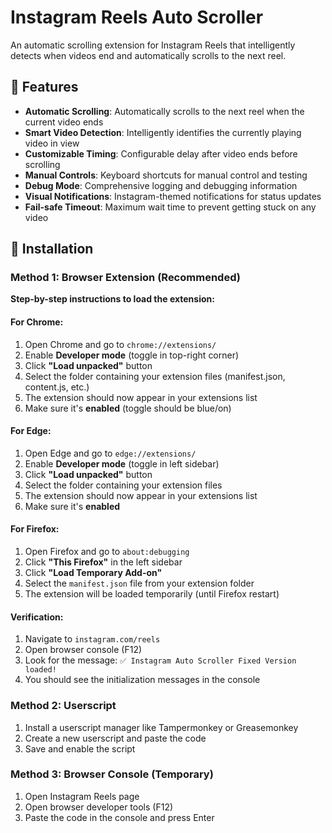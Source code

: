 # Instagram Reels Auto Scroller

An automatic scrolling extension for Instagram Reels that intelligently detects when videos end and automatically scrolls to the next reel.

## 🎯 Features

- **Automatic Scrolling**: Automatically scrolls to the next reel when the current video ends
- **Smart Video Detection**: Intelligently identifies the currently playing video in view
- **Customizable Timing**: Configurable delay after video ends before scrolling
- **Manual Controls**: Keyboard shortcuts for manual control and testing
- **Debug Mode**: Comprehensive logging and debugging information
- **Visual Notifications**: Instagram-themed notifications for status updates
- **Fail-safe Timeout**: Maximum wait time to prevent getting stuck on any video

## 🚀 Installation

### Method 1: Browser Extension (Recommended)

**Step-by-step instructions to load the extension:**

#### For Chrome:
1. Open Chrome and go to `chrome://extensions/`
2. Enable **Developer mode** (toggle in top-right corner)
3. Click **"Load unpacked"** button
4. Select the folder containing your extension files (manifest.json, content.js, etc.)
5. The extension should now appear in your extensions list
6. Make sure it's **enabled** (toggle should be blue/on)

#### For Edge:
1. Open Edge and go to `edge://extensions/`
2. Enable **Developer mode** (toggle in left sidebar)
3. Click **"Load unpacked"** button
4. Select the folder containing your extension files
5. The extension should now appear in your extensions list
6. Make sure it's **enabled**

#### For Firefox:
1. Open Firefox and go to `about:debugging`
2. Click **"This Firefox"** in the left sidebar
3. Click **"Load Temporary Add-on"**
4. Select the `manifest.json` file from your extension folder
5. The extension will be loaded temporarily (until Firefox restart)

#### Verification:
1. Navigate to `instagram.com/reels`
2. Open browser console (F12)
3. Look for the message: `✅ Instagram Auto Scroller Fixed Version loaded!`
4. You should see the initialization messages in the console

### Method 2: Userscript
1. Install a userscript manager like Tampermonkey or Greasemonkey
2. Create a new userscript and paste the code
3. Save and enable the script

### Method 3: Browser Console (Temporary)
1. Open Instagram Reels page
2. Open browser developer tools (F12)
3. Paste the code in the console and press Enter
